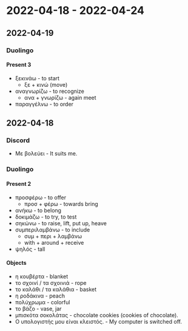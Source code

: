 # 2022-04-18 - 2022-04-24

## 2022-04-19

### Duolingo

#### Present 3

* ξεκινάω - to start
  * ξε + κινώ (move)
* αναγνωρίζω - to recognize
  * ανα + γνωρίζω - again meet
* παραγγέλνω - to order

## 2022-04-18

### Discord

* Με βολεύει - It suits me.

### Duolingo

#### Present 2

* προσφέρω - to offer
  * προσ + φέρω - towards bring
* ανήκω - to belong
* δοκιμάζω - to try, to test
* σηκώνω - to raise, lift, put up, heave
* συμπεριλαμβάνω - to include
  * συμ + περι + λαμβάνω
  * with + around + receive
* ψηλός - tall

#### Objects

* η κουβέρτα - blanket
* το σχοινί / τα σχοινιά - rope
* το καλάθι / τα καλάθια - basket
* η ροδάκινα - peach
* πολύχρωμα - colorful
* το βάζο - vase, jar
* μπισκότα σοκολάτας - chocolate cookies (cookies of chocolate).
* Ο υπολογιστής μου είναι κλειστός. - My computer is switched off.